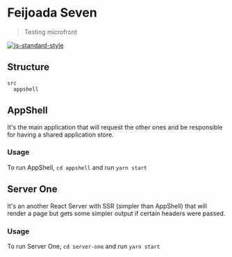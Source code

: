 # Feijoada Seven
> Testing microfront

[![js-standard-style](https://img.shields.io/badge/code%20style-standard-brightgreen.svg)](https://github.com/standard/standard)

## Structure

```
src
  appshell
```

## AppShell

It's the main application that will request the other ones and be responsible for having a shared application store.

### Usage

To run AppShell, `cd appshell` and run `yarn start`

## Server One

It's an another React Server with SSR (simpler than AppShell) that will render a page but gets some simpler output if certain headers were passed.

### Usage

To run Server One, `cd server-one` and run `yarn start`
